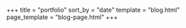 +++
title = "portfolio"
sort_by = "date"
template = "blog.html"
page_template = "blog-page.html"
+++
